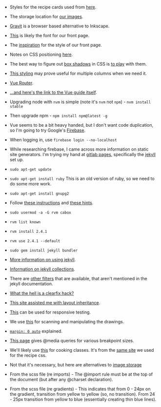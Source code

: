 * Styles for the recipe cards used from [here](http://freefrontend.com/css-cards/#recipe-cards).
* The storage location for [our images](https://postimages.org/).
* [Gravit](https://designer.gravit.io/) is a browser based alternative to Inkscape.
* [This](https://fonts.google.com/specimen/Shadows+Into+Light) is likely the font for our front page.
* The [inspiration](https://codepen.io/amwill/pen/YyexrJ) for the style of our front page.
* Notes on CSS positioning [here](https://www.w3schools.com/cssref/pr_class_position.asp).
* The best way to figure out [box shadows](https://www.w3schools.com/cssref/css3_pr_box-shadow.asp) 
in CSS is [to play](https://www.w3schools.com/cssref/tryit.asp?filename=trycss3_box-shadow) with them.
* [This styling](https://www.w3schools.com/css/css3_multiple_columns.asp) may prove useful for multiple columns when we need it.
* [Vue Router](https://router.vuejs.org/en/essentials/getting-started.html).
* [...and here's the link to the Vue guide itself](https://vuejs.org/v2/guide/single-file-components.html).

* Upgrading node with `nvm` is simple (note it's `nvm` not `npm`) - `nvm install stable`
* Then upgrade npm - `npm install npm@latest -g`

* Vue seems to be a bit heavy handed, but I don't want code duplication, so I'm going to try Google's 
[Firebase](https://firebase.google.com/).
* When logging in, use `firebase login --no-localhost`

* While researching firebase, I came across more information on static site generators.  I'm trying my hand at 
[gitlab pages](https://about.gitlab.com/features/pages/), specifically the [jekyll](https://gitlab.com/pages/jekyll) set up.
* `sudo apt-get update`
* `sudo apt-get install ruby` This is an old version of ruby, so we need to do some more work.
* `sudo apt-get install gnupg2`
* Follow [these instructions](http://rvm.io/) and [these hints](https://tecadmin.net/install-ruby-on-rails-on-ubuntu/).
* `sudo usermod -a -G rvm cabox`
* `rvm list known`
* `rvm install 2.4.1`
* `rvm use 2.4.1 --default`
* `sudo gem install jekyll bundler`
* [More information on using jekyll](http://damonbauer.me/organizing-jekyll-pages/).
* [Information on jekyll collections](https://learn.cloudcannon.com/jekyll/introduction-to-jekyll-collections/).
* There are [other filters](https://help.shopify.com/themes/liquid/filters/string-filters#capitalize) that are available, that aren't
mentioned in the jekyll documentation.
* [What the hell is a clearfix hack?](https://www.w3schools.com/howto/howto_css_clearfix.asp)
* [This site assisted me with layout inheritance](https://learn.cloudcannon.com/jekyll/introduction-to-jekyll-layouts/).
* [This](http://app.xrespond.com/) can be used for responsive testing.
* We use [this](https://designer.gravit.io/) for scanning and manipulating the drawings.
* [`margin: 0 auto`](https://stackoverflow.com/questions/3170772/what-does-auto-do-in-margin0-auto) explained.
* [This page](https://getbootstrap.com/docs/4.0/layout/overview/) gives @media queries for various breakpoint sizes.
* We'll likely use [this](https://codepen.io/nicokoenig/pen/jGmGvV) for cooking classes.  It's from the 
[same site](http://freefrontend.com/css-cards/#stacked-cards) we used for the recipe css.
* Not that it's necessary, but here are alternatives to 
[image storage](https://www.makeuseof.com/tag/4-imgur-alternatives-for-uploading-sharing-images/)
* From the scss file (re imports) - The @import rule must be at the top of the document (but after any @charset declaration).
* From the scss file (re gradients) - This indicates that from 0 - 24px on the gradient, transition from yellow to yellow (so, no transition).
From 24 - 25px transition from yellow to blue (essentially creating thin blue lines).